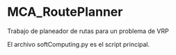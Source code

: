 # MCA_RoutePlanner
Trabajo de planeador de rutas para un problema de VRP

El archivo softComputing.py es el script principal.
